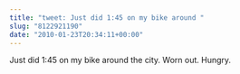 ```yaml
---
title: "tweet: Just did 1:45 on my bike around "
slug: "8122921190"
date: "2010-01-23T20:34:11+00:00"
---
```

Just did 1:45 on my bike around the city. Worn out. Hungry.